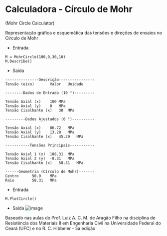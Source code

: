 # Calculadora - Círculo de Mohr

(Mohr Circle Calculator)

Representação gráfica e esquemática das tensões e direções de ensaios no Círculo de Mohr

* Entrada
```
M = MohrCircle(100,0,30,10)
M.Describe()
```

* Saída
```
---------------Descrição----------------
Tensão (eixo)		Valor	Unidade

--------Dados de Entrada (10 °)---------

Tensão Axial (x)	100	MPa
Tensão Axial (y)	0	MPa
Tensão Cisalhante (x)	30	MPa
        
---------Dados Ajustados (0 °)----------

Tensão Axial (x)	86.72	MPa
Tensão Axial (y)	13.28	MPa
Tensão Cisalhante (x)	45.29	MPa
        
-----------Tensões Principais-----------

Tensão Axial 1 (x)	108.31	MPa
Tensão Axial 2 (y)	-8.31	MPa
Tensão Cisalhante (x)	58.31	MPa
        
------Geometria (Círculo de Mohr)-------
Centro		50.0	MPa
Raio		58.31	MPa
```

* Entrada
```
M.PlotCircle()
```

* Saída
![image](https://user-images.githubusercontent.com/71474825/213896388-0050b56c-b720-4e27-a9b4-2e3d5de7843e.png)

Baseado nas aulas do Prof. Luiz A. C. M. de Aragão Filho na disciplina de Resistência dos Materiais II em Engenharia Civil na Universidade Federal do Ceará (UFC) e no R. C. Hibbeler - 5a edição
